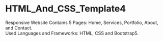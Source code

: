 # HTML_And_CSS_Template4
Responsive Website Contains 5 Pages: Home, Services, Portfolio, About, and Contact.
<br>
Used Languages and Frameworks: HTML, CSS and Bootstrap5.
